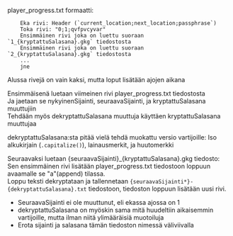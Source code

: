 player_progress.txt formaatti:
```
	Eka rivi: Header (`current_location;next_location;passphrase`)
	Toka rivi: "0;1;qvfpvcyvar"
	Ensimmäinen rivi joka on luettu suoraan `1_{kryptattuSalasana}.gkg` tiedostosta
	Ensimmäinen rivi joka on luettu suoraan `2_{kryptattuSalasana}.gkg` tiedostosta
	...
	jne
```
Alussa rivejä on vain kaksi, mutta loput lisätään ajojen aikana

Ensimmäisenä luetaan viimeinen rivi player_progress.txt tiedostosta  
Ja jaetaan se nykyinenSijainti, seuraavaSijainti, ja kryptattuSalasana muuttujiin  
Tehdään myös dekryptattuSalasana muuttuja käyttäen kryptattuSalasana muuttujaa  

dekryptattuSalasana:sta pitää vielä tehdä muokattu versio vartijoille:
Iso alkukirjain (`.capitalize()`), lainausmerkit, ja huutomerkki

Seuraavaksi luetaan {seuraavaSijainti}_{kryptattuSalasana}.gkg tiedosto:  
Sen ensimmäinen rivi lisätään player_progress.txt tiedostoon loppuun avaamalle se "a"(append) tilassa.  
Loppu teksti dekryptataan ja tallennetaan `{seuraavaSijainti*}-{dekryptattuSalasana}.txt` tiedostoon, tiedoston loppuun lisätään uusi rivi.
* SeuraavaSijainti ei ole muuttunut, eli ekassa ajossa on 1
* dekryptattuSalasana on myöskin sama mitä huudeltiin aikaisemmin vartijoille, mutta ilman niitä ylimääräisiä muotoiluja
* Erota sijainti ja salasana tämän tiedoston nimessä väliviivalla